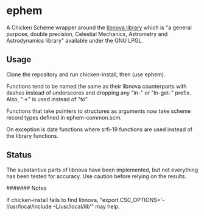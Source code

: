 # ephem
A Chicken Scheme wrapper around the [libnova library](http://libnova.sourceforge.net/index.html) which is "a general purpose, double precision, Celestial Mechanics, Astrometry and Astrodynamics library" available under the GNU LPGL.

## Usage
Clone the repository and run chicken-install, then (use ephem).

Functions tend to be named the same as their libnova counterparts with dashes instead of underscores and dropping any "ln-" or "ln-get-" prefix.  Also, "->" is used instead of "to".  

Functions that take pointers to structures as arguments now take scheme record types defined in ephem-common.scm.

On exception is date functions where srfi-19 functions are used instead of the library functions.

## Status

The substantive parts of libnova have been implemented, but not everything has been tested for accuracy.  Use caution before relying on the results.

####### Notes

If chicken-install fails to find libnova, "export CSC_OPTIONS='-I/usr/local/include -L/usr/local/lib'" may help.





